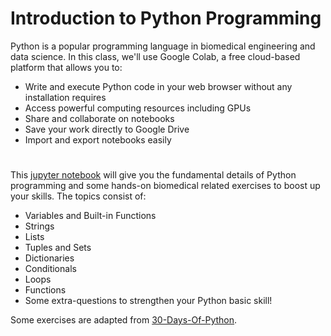 # Introduction to Python Programming

Python is a popular programming language in biomedical engineering and data science.
In this class, we'll use Google Colab, a free cloud-based platform that allows you to:

- Write and execute Python code in your web browser without any installation requires
- Access powerful computing resources including GPUs
- Share and collaborate on notebooks
- Save your work directly to Google Drive
- Import and export notebooks easily

# 
This [jupyter notebook](https://github.com/wieheistdu/egbi101/blob/main/python-programming/introduction_to_python.ipynb) will give you the fundamental details of Python programming and some hands-on biomedical related exercises to boost up your skills. The topics consist of:

- Variables and Built-in Functions
- Strings
- Lists
- Tuples and Sets
- Dictionaries
- Conditionals
- Loops
- Functions
- Some extra-questions to strengthen your Python basic skill!


Some exercises are adapted from [30-Days-Of-Python](https://github.com/Asabeneh/30-Days-Of-Python/tree/master).
